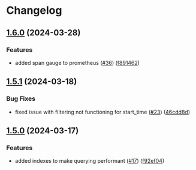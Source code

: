 # Changelog

## [1.6.0](https://github.com/robbert229/jaeger-postgresql/compare/v1.5.1...v1.6.0) (2024-03-28)


### Features

* added span gauge to prometheus ([#36](https://github.com/robbert229/jaeger-postgresql/issues/36)) ([f891462](https://github.com/robbert229/jaeger-postgresql/commit/f891462b44ca2b9f284c1149c14cecda7a9c2fc9))

## [1.5.1](https://github.com/robbert229/jaeger-postgresql/compare/v1.5.0...v1.5.1) (2024-03-18)


### Bug Fixes

* fixed issue with filtering not functioning for start_time ([#23](https://github.com/robbert229/jaeger-postgresql/issues/23)) ([46cdd8d](https://github.com/robbert229/jaeger-postgresql/commit/46cdd8d50a960be9c9dd0058131e91232db3eb43))

## [1.5.0](https://github.com/robbert229/jaeger-postgresql/compare/v1.4.0...v1.5.0) (2024-03-17)


### Features

* added indexes to make querying performant ([#17](https://github.com/robbert229/jaeger-postgresql/issues/17)) ([f92ef04](https://github.com/robbert229/jaeger-postgresql/commit/f92ef04bedb020f147ff72662082dc9e73c705af))
